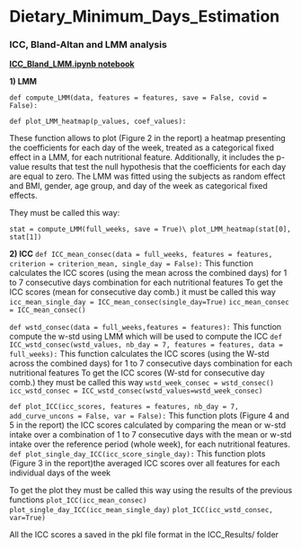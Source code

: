 # Dietary_Minimum_Days_Estimation

### **ICC, Bland-Altan and LMM** analysis 
**[ICC_Bland_LMM.ipynb notebook](#ICC_Bland_LMM.ipynb)**

**1) LMM**

`def compute_LMM(data, features = features, save = False, covid = False):`

`def plot_LMM_heatmap(p_values, coef_values):`

These function allows to plot (Figure 2 in the report) a heatmap presenting the coefficients for each day of the week, treated as a categorical fixed effect in a LMM, for each nutritional feature. Additionally, it includes the p-value results that test the null hypothesis that the coefficients for each day are equal to zero. The LMM was fitted using the subjects as random effect and BMI, gender, age group, and day of the week as categorical fixed effects.

They must be called this way: 

`stat = compute_LMM(full_weeks, save = True)\
plot_LMM_heatmap(stat[0], stat[1])`

**2) ICC**
`def ICC_mean_consec(data = full_weeks, features = features, criterion = criterion_mean, single_day = False):`
This function calculates the ICC scores (using the mean across the combined days) for 1 to 7 consecutive days combination for each nutritional features
To get the ICC scores (mean for consecutive day comb.) it must be called this way
`icc_mean_single_day = ICC_mean_consec(single_day=True)`
`icc_mean_consec = ICC_mean_consec()`

`def wstd_consec(data = full_weeks,features = features):`
This function compute the w-std using LMM which will be used to compute the ICC
`def ICC_wstd_consec(wstd_values, nb_day = 7, features = features, data = full_weeks):`
This function calculates the ICC scores (using the W-std across the combined days) for 1 to 7 consecutive days combination for each nutritional features
To get the ICC scores (W-std for consecutive day comb.) they must be called this way
`wstd_week_consec = wstd_consec()`
`icc_wstd_consec = ICC_wstd_consec(wstd_values=wstd_week_consec)`

`def plot_ICC(icc_scores, features = features, nb_day = 7, add_curve_uncons = False, var = False):`
This function plots (Figure 4 and 5 in the report) the ICC scores calculated by comparing the mean or w-std intake over a combination
 of 1 to 7 consecutive days with the mean or w-std intake over the reference period (whole week), for each
 nutritional features.
`def plot_single_day_ICC(icc_score_single_day):`
This function plots (Figure 3 in the report)the averaged ICC scores over all features for each individual days of the week

To get the plot they must be called this way using the results of the previous functions
`plot_ICC(icc_mean_consec)`
`plot_single_day_ICC(icc_mean_single_day)`
`plot_ICC(icc_wstd_consec, var=True)`

All the ICC scores a saved in the pkl file format in the ICC_Results/ folder
